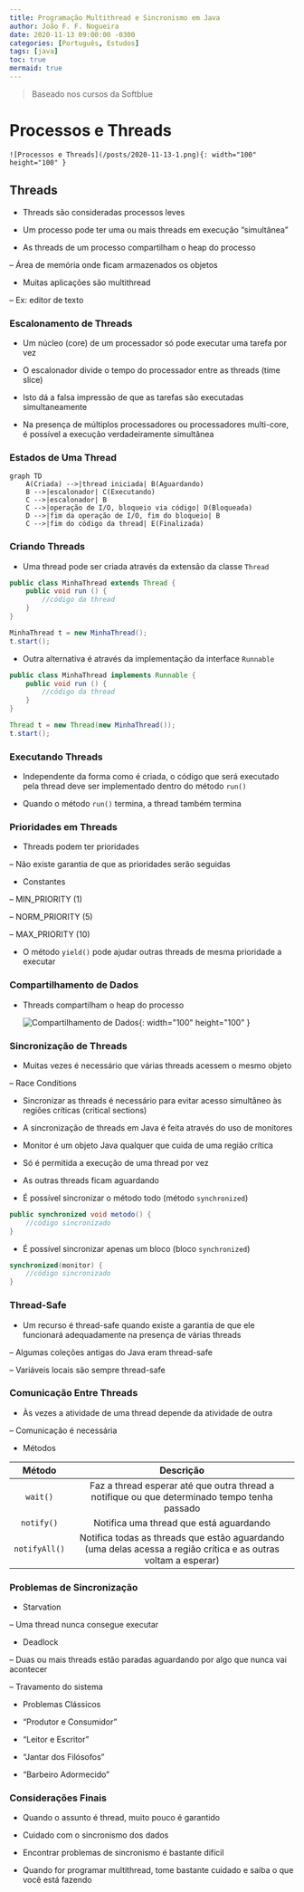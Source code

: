 ```yaml
---
title: Programação Multithread e Sincronismo em Java
author: João F. F. Nogueira
date: 2020-11-13 09:00:00 -0300
categories: [Português, Estudos]
tags: [java]
toc: true
mermaid: true
---
```


> Baseado nos cursos da Softblue

# Processos e Threads

	![Processos e Threads](/posts/2020-11-13-1.png){: width="100" height="100" }

## Threads

* Threads são consideradas processos leves

* Um processo pode ter uma ou mais threads em execução “simultânea”

* As threads de um processo compartilham o heap do processo

– Área de memória onde ficam armazenados os objetos

* Muitas aplicações são multithread

– Ex: editor de texto

### Escalonamento de Threads

* Um núcleo (core) de um processador só pode executar uma tarefa por vez

* O escalonador divide o tempo do processador entre as threads (time slice)

* Isto dá a falsa impressão de que as tarefas são executadas simultaneamente

* Na presença de múltiplos processadores ou processadores multi-core, é possível a execução verdadeiramente simultânea

### Estados de Uma Thread

```mermaid
graph TD
    A(Criada) -->|thread iniciada| B(Aguardando)
    B -->|escalonador| C(Executando)
    C -->|escalonador| B
    C -->|operação de I/O, bloqueio via código| D(Bloqueada)
    D -->|fim da operação de I/O, fim do bloqueio| B
    C -->|fim do código da thread| E(Finalizada)
```

### Criando Threads

* Uma thread pode ser criada através da extensão da classe `Thread`

```java
public class MinhaThread extends Thread {
	public void run () {
		//código da thread
	}
}

MinhaThread t = new MinhaThread();
t.start();
```

* Outra alternativa é através da implementação da interface `Runnable`

```java
public class MinhaThread implements Runnable {
	public void run () {
		//código da thread
	}
}

Thread t = new Thread(new MinhaThread());
t.start();
```

### Executando Threads

* Independente da forma como é criada, o código que será executado pela thread deve ser implementado dentro do método `run()`

* Quando o método `run()` termina, a thread também termina

### Prioridades em Threads

* Threads podem ter prioridades

– Não existe garantia de que as prioridades serão seguidas

* Constantes

– MIN_PRIORITY (1)

– NORM_PRIORITY (5)

– MAX_PRIORITY (10)

* O método `yield()` pode ajudar outras threads de mesma prioridade a executar

### Compartilhamento de Dados

* Threads compartilham o heap do processo

	![Compartilhamento de Dados](/posts/2020-11-13-2.png){: width="100" height="100" }

### Sincronização de Threads

* Muitas vezes é necessário que várias threads acessem o mesmo objeto

– Race Conditions

* Sincronizar as threads é necessário para evitar acesso simultâneo às regiões críticas (critical sections)

* A sincronização de threads em Java é feita através do uso de monitores

* Monitor é um objeto Java qualquer que cuida de uma região crítica

* Só é permitida a execução de uma thread por vez

* As outras threads ficam aguardando

* É possível sincronizar o método todo (método `synchronized`)

```java
public synchronized void metodo() {
	//código sincronizado
}

```

* É possível sincronizar apenas um bloco (bloco `synchronized`)

```java
synchronized(monitor) {
	//código sincronizado
}

```

### Thread-Safe

* Um recurso é thread-safe quando existe a garantia de que ele funcionará adequadamente na presença de várias threads

– Algumas coleções antigas do Java eram thread-safe

– Variáveis locais são sempre thread-safe

### Comunicação Entre Threads

* Às vezes a atividade de uma thread depende da atividade de outra

– Comunicação é necessária

* Métodos

| **Método**     | **Descrição**                                                                                                     |
|:--------------:|:-----------------------------------------------------------------------------------------------------------------:|
| `wait()`       | Faz a thread esperar até que outra thread a notifique ou que  determinado tempo tenha passado                     |
| `notify()`     |  Notifica uma thread que está aguardando                                                                          |
| `notifyAll()`  |  Notifica todas as threads que estão aguardando (uma delas  acessa a região crítica e as outras voltam a esperar) |

### Problemas de Sincronização

* Starvation

– Uma thread nunca consegue executar

* Deadlock

– Duas ou mais threads estão paradas aguardando por algo que nunca vai acontecer

– Travamento do sistema

* Problemas Clássicos

- “Produtor e Consumidor”

- “Leitor e Escritor”

- “Jantar dos Filósofos”

- “Barbeiro Adormecido”

### Considerações Finais

* Quando o assunto é thread, muito pouco é garantido

* Cuidado com o sincronismo dos dados

* Encontrar problemas de sincronismo é bastante difícil

* Quando for programar multithread, tome bastante cuidado e saiba o que você está fazendo